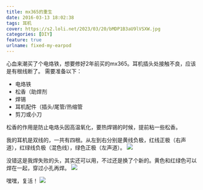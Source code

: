```yaml
---
title: mx365的重生
date: 2016-03-13 18:02:38
tags: 耳机
cover: https://s2.loli.net/2023/03/20/bMDP1B3aU9lVSXW.jpg
categories: [DIY]
feature: true
urlname: fixed-my-earpod
---
```


心血来潮买了个电烙铁，想要修好2年前买的mx365。耳机插头处接触不良，应该是有根线断了。
需要准备以下：
- 电烙铁
- 松香（助焊剂
- 焊锡
- 耳机配件（插头/尾管/热缩管
- 剪刀或小刀

松香的作用是防止电烙头因高温氧化，要热焊锡的时候，提前粘一些松香。

我的耳机是双线的，一共有四根。从左到右分别是黄线负极，红线正极（右声道），红绿线负极（混色线），绿色正极（左声道）。
![](https://s2.loli.net/2023/03/20/gYX5HTAJ2wLb9Qu.jpg)

没错这是我焊失败的头，其实还可以用，不过还是换了个新的。黄色和红绿色可以焊在一起，穿过小孔再焊。
![](https://s2.loli.net/2023/03/20/oqu8sx1bD2UWYFQ.jpg)

嘿嘿，复活！
![](https://s2.loli.net/2023/03/20/bMDP1B3aU9lVSXW.jpg)